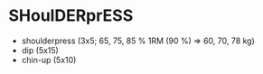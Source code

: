 # SHoulDERprESS
* shoulderpress (3x5; 65, 75, 85 % 1RM (90 %) => 60, 70, 78 kg)
* dip (5x15)
* chin-up (5x10)

